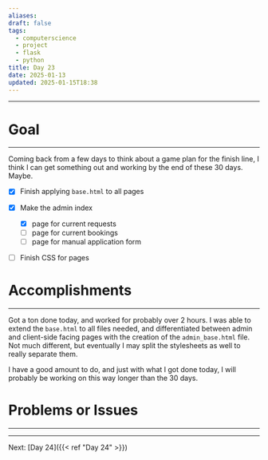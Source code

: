 ```yaml
---
aliases: 
draft: false
tags:
  - computerscience
  - project
  - flask
  - python
title: Day 23
date: 2025-01-13
updated: 2025-01-15T18:38
---
```


-------------------------------------------------------------------------------


# Goal
---
Coming back from a few days to think about a game plan for the finish line, I think I can get something out and working by the end of these 30 days. Maybe.

- [x] Finish applying `base.html` to all pages
- [x] Make the admin index
	- [x] page for current requests
	- [ ] page for current bookings
	- [ ] page for manual application form
- [ ] Finish CSS for pages


# Accomplishments
---
Got a ton done today, and worked for probably over 2 hours. I was able to extend the `base.html` to all files needed, and differentiated between admin and client-side facing pages with the creation of the `admin_base.html` file. Not much different, but eventually I may split the stylesheets as well to really separate them.

I have a good amount to do, and just with what I got done today, I will probably be working on this way longer than the 30 days.




# Problems or Issues
---




---
Next: 
[Day 24]({{< ref "Day 24" >}}) 
